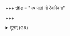 +++
title = "१५ पातां नो देवाश्विना"

+++
<details><summary>मूलम् (GR)</summary>

पातां नो देवाश्विना सुदंससा-  
-उषासानक्तोत न उरुष्यताम् ।  
अपां नपाद् अविह्रुती कयस्य चिद् +++(Bhatt. tac cid)+++  
देवो मूर्धन्न् अदिते शर्म यच्छ नः ॥ +++(Bhatt. divo)+++
</details>